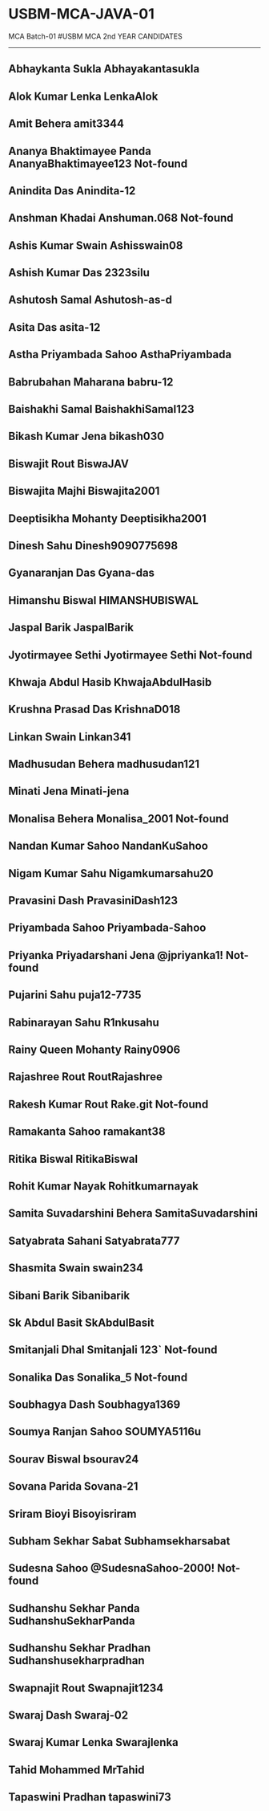 # USBM-MCA-JAVA-01
MCA Batch-01
#USBM MCA 2nd YEAR CANDIDATES
-- -- -- -- -- -- -- -- -- -
## Abhaykanta Sukla            Abhayakantasukla
## Alok Kumar Lenka            LenkaAlok
## Amit Behera                 amit3344
## Ananya Bhaktimayee Panda    AnanyaBhaktimayee123            Not-found
## Anindita Das                Anindita-12
## Anshman Khadai              Anshuman.068                    Not-found
## Ashis Kumar Swain           Ashisswain08
## Ashish Kumar Das            2323silu
## Ashutosh Samal              Ashutosh-as-d
## Asita Das                   asita-12
## Astha Priyambada Sahoo      AsthaPriyambada
## Babrubahan Maharana         babru-12
## Baishakhi Samal             BaishakhiSamal123
## Bikash Kumar Jena           bikash030
## Biswajit Rout               BiswaJAV
## Biswajita Majhi             Biswajita2001
## Deeptisikha Mohanty         Deeptisikha2001
## Dinesh Sahu                 Dinesh9090775698
## Gyanaranjan Das             Gyana-das
## Himanshu Biswal             HIMANSHUBISWAL
## Jaspal Barik                JaspalBarik
## Jyotirmayee Sethi           Jyotirmayee Sethi               Not-found
## Khwaja Abdul Hasib          KhwajaAbdulHasib
## Krushna Prasad Das          KrishnaD018
## Linkan Swain                Linkan341
## Madhusudan Behera           madhusudan121
## Minati Jena                 Minati-jena
## Monalisa Behera             Monalisa_2001                   Not-found
## Nandan Kumar Sahoo          NandanKuSahoo
## Nigam Kumar Sahu            Nigamkumarsahu20
## Pravasini Dash              PravasiniDash123
## Priyambada Sahoo            Priyambada-Sahoo
## Priyanka Priyadarshani Jena @jpriyanka1!                    Not-found
## Pujarini Sahu               puja12-7735
## Rabinarayan Sahu            R1nkusahu
## Rainy Queen Mohanty         Rainy0906
## Rajashree Rout              RoutRajashree
## Rakesh Kumar Rout           Rake.git                        Not-found
## Ramakanta Sahoo             ramakant38
## Ritika Biswal               RitikaBiswal
## Rohit Kumar Nayak           Rohitkumarnayak
## Samita Suvadarshini Behera  SamitaSuvadarshini
## Satyabrata Sahani           Satyabrata777
## Shasmita Swain              swain234
## Sibani Barik                Sibanibarik
## Sk Abdul Basit              SkAbdulBasit
## Smitanjali Dhal             Smitanjali 123`                 Not-found
## Sonalika Das                Sonalika_5                      Not-found
## Soubhagya Dash              Soubhagya1369
## Soumya Ranjan Sahoo         SOUMYA5116u
## Sourav Biswal               bsourav24
## Sovana Parida               Sovana-21
## Sriram Bioyi                Bisoyisriram
## Subham Sekhar Sabat         Subhamsekharsabat
## Sudesna Sahoo               @SudesnaSahoo-2000!             Not-found
## Sudhanshu Sekhar Panda      SudhanshuSekharPanda
## Sudhanshu Sekhar Pradhan    Sudhanshusekharpradhan
## Swapnajit Rout              Swapnajit1234
## Swaraj Dash                 Swaraj-02
## Swaraj Kumar Lenka          Swarajlenka
## Tahid Mohammed              MrTahid
## Tapaswini Pradhan           tapaswini73

